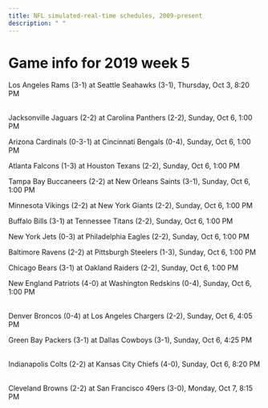 ```yaml
---
title: NFL simulated-real-time schedules, 2009-present
description: " "
---
```


# Game info for 2019 week 5

Los Angeles Rams (3-1) at Seattle Seahawks (3-1), Thursday, Oct 3, 8:20 PM

<br/>Jacksonville Jaguars (2-2) at Carolina Panthers (2-2), Sunday, Oct 6, 1:00 PM

Arizona Cardinals (0-3-1) at Cincinnati Bengals (0-4), Sunday, Oct 6, 1:00 PM

Atlanta Falcons (1-3) at Houston Texans (2-2), Sunday, Oct 6, 1:00 PM

Tampa Bay Buccaneers (2-2) at New Orleans Saints (3-1), Sunday, Oct 6, 1:00 PM

Minnesota Vikings (2-2) at New York Giants (2-2), Sunday, Oct 6, 1:00 PM

Buffalo Bills (3-1) at Tennessee Titans (2-2), Sunday, Oct 6, 1:00 PM

New York Jets (0-3) at Philadelphia Eagles (2-2), Sunday, Oct 6, 1:00 PM

Baltimore Ravens (2-2) at Pittsburgh Steelers (1-3), Sunday, Oct 6, 1:00 PM

Chicago Bears (3-1) at Oakland Raiders (2-2), Sunday, Oct 6, 1:00 PM

New England Patriots (4-0) at Washington Redskins (0-4), Sunday, Oct 6, 1:00 PM

<br/>Denver Broncos (0-4) at Los Angeles Chargers (2-2), Sunday, Oct 6, 4:05 PM

Green Bay Packers (3-1) at Dallas Cowboys (3-1), Sunday, Oct 6, 4:25 PM

<br/>Indianapolis Colts (2-2) at Kansas City Chiefs (4-0), Sunday, Oct 6, 8:20 PM

<br/>Cleveland Browns (2-2) at San Francisco 49ers (3-0), Monday, Oct 7, 8:15 PM

